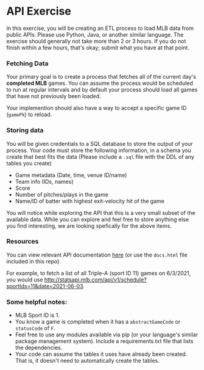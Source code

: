 # API Exercise
In this exercise, you will be creating an ETL process to load MLB data from public APIs. Please use Python, Java, or another similar language. The exercise should generally not take more than 2 or 3 hours. If you do not finish within a few hours, that's okay; submit what you have at that point.

### Fetching Data
Your primary goal is to create a process that fetches all of the current day's **completed MLB** games. You can assume the process would be scheduled to run at regular intervals and by default your process should load all games that have not previously been loaded.

Your implemention should also have a way to accept a specific game ID (`gamePk`) to reload.

### Storing data
You will be given credentials to a SQL database to store the output of your process. Your code must store the following information, in a schema you create that best fits the data (Please include a `.sql` file with the DDL of any tables you create)

- Game metadata (Date, time, venue ID/name)
- Team info (IDs, names)
- Score
- Number of pitches/plays in the game
- Name/ID of batter with highest exit-velocity hit of the game

You will notice while exploring the API that this is a very small subset of the available data. While you can explore and feel free to store anything else you find interesting, we are looking spefically for the above items.

### Resources
You can view relevant API documentation [here](https://chcubs-docs.s3.us-east-1.amazonaws.com/docs.html) (or use the `docs.html` file included in this repo).

For example, to fetch a list of all Triple-A (sport ID 11) games on 6/3/2021, you would use http://statsapi.mlb.com/api/v1/schedule?sportIds=11&date=2021-06-03.

### Some helpful notes:
- MLB Sport ID is 1.
- You know a game is completed when it has a `abstractGameCode` or `statusCode` of `F`.
- Feel free to use any modules available via pip (or your language's similar package management system). Include a requirements.txt file that lists the dependencies.
- Your code can assume the tables it uses have already been created. That is, it doesn't need to automatically create the tables.
